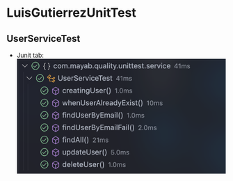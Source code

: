 # LuisGutierrezUnitTest

## UserServiceTest

- Junit tab: ![SCRENSHOT1](https://github.com/GUPILUAN/LuisGutierrezUnitTest/blob/main/imgs/Screenshot%202024-11-01%20at%2023.12.17.png?raw=true)
